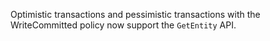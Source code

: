 Optimistic transactions and pessimistic transactions with the WriteCommitted policy now support the `GetEntity` API.
